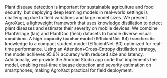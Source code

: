 Plant disease detection is important for sustainable agriculture and food security, but deploying deep learning models in real-world settings is challenging due to field variations and large model sizes. We present AgroXact, a lightweight framework that uses knowledge distillation to detect plant diseases and estimate their severity on mobile devices. We combine PlantVillage (lab) and PlantDoc (field) datasets to handle diverse visual conditions. A high-capacity teacher model (EfficientNet-B4) transfers its knowledge to a compact student model (EfficientNet-B0) optimized for real-time performance. Using an Attention+Cross-Entropy distillation strategy, the model achieves 95.6% accuracy with reduced size and latency. Additionally, we provide the Android Studio app code that implements the model, enabling real-time disease detection and severity estimation on smartphones, making AgroXact practical for field deployment.
